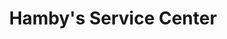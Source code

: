 ---
title: "Hamby's Service Center"
url: /connelly-springs/hambys-service-center/
shop: Autowerkstatt
---